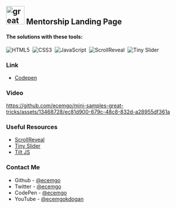 ## <img src="https://user-images.githubusercontent.com/13468728/233831804-0f5c7ee5-d654-4c13-9c77-a5bd6dc4fe74.jpg" title="great tricks" alt="great tricks" width="50" height="50"/> Mentorship Landing Page

#### The solutions with these tools:

![HTML5](https://img.shields.io/badge/-HTML5-E34F26?style=for-the-badge&logo=html5&logoColor=white)&nbsp;
![CSS3](https://img.shields.io/badge/-CSS3-1572B6?style=for-the-badge&logo=css3)&nbsp;
![JavaScript](https://img.shields.io/badge/Javascript-F7DF1E.svg?style=for-the-badge&logo=javascript&logoColor=black)&nbsp;
![ScrollReveal](https://img.shields.io/badge/scrollreveal-8B49B8?style=for-the-badge&logo=scrollreveal&logoColor=white)&nbsp;
![Tiny Slider](https://img.shields.io/badge/tiny%20slider-53BF3B?style=for-the-badge&logo=tinyslider&logoColor=white)&nbsp;

### Link

- [Codepen](https://codepen.io/ecemgo/pen/GRzpEpB)

### Video

https://github.com/ecemgo/mini-samples-great-tricks/assets/13468728/ec81d900-679c-48c8-832d-a28955df361a


### Useful Resources

- [ScrollReveal](https://scrollrevealjs.org/)
- [Tiny Slider](https://ganlanyuan.github.io/tiny-slider/demo/)
- [Tilt JS](https://micku7zu.github.io/vanilla-tilt.js/)

### Contact Me

- Github - [@ecemgo](https://github.com/ecemgo)
- Twitter - [@ecemgo](https://twitter.com/ecemgo)
- CodePen - [@ecemgo](https://codepen.io/ecemgo)
- YouTube - [@ecemgokdogan](https://www.youtube.com/channel/UCktkPv17cw27PaFGcnZa_aQ)
